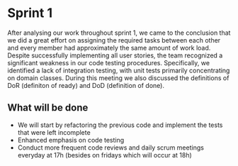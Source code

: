 # Sprint 1

After analysing our work throughout sprint 1, we came to the conclusion that we did a great effort on assigning the required tasks between each other and every
member had approximately the same amount of work load. Despite successfully implementing all user stories, the team recognized a significant weakness
in our code testing procedures. Specifically, we identified a lack of integration testing, with unit tests primarily concentrating on domain classes.
During this meeting we also discussed the definitions of DoR (definiton of ready) and DoD (definition of done).

## What will be done

- We will start by refactoring the previous code and implement the tests that were left incomplete
- Enhanced emphasis on code testing
- Conduct more frequent code reviews and daily scrum meetings everyday at 17h (besides on fridays which will occur at 18h)

